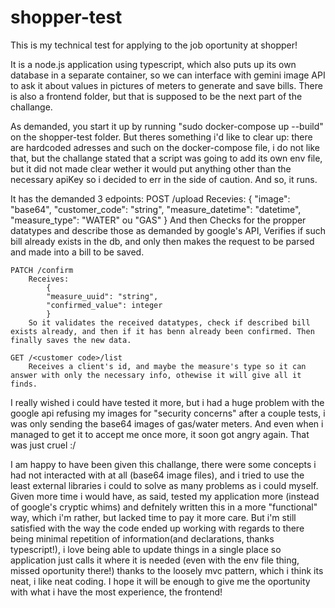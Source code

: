 # shopper-test
This is my technical test for applying to the job oportunity at shopper!

It is a node.js application using typescript, which also puts up its own database in a separate container, so we can interface with gemini image API to ask it about values in pictures of meters to generate and save bills. There is also a frontend folder, but that is supposed to be the next part of the challange.

As demanded, you start it up by running "sudo docker-compose up --build" on the shopper-test folder. But theres something i'd like to clear up: there are hardcoded adresses and such on the docker-compose file, i do not like that, but the challange stated that a script was going to add its own env file, but it did not made clear wether it would put anything other than the necessary apiKey so i decided to err in the side of caution. And so, it runs.

It has the demanded 3 edpoints:
    POST /upload
        Recevies:
            {
            "image": "base64",
            "customer_code": "string",
            "measure_datetime": "datetime",
            "measure_type": "WATER" ou "GAS"
            }
        And then Checks for the propper datatypes and describe those as demanded by google's API, Verifies if such bill already exists in the db, and only then makes the request to be parsed and made into a bill to be saved.

    PATCH /confirm
        Receives:
            {
            "measure_uuid": "string",
            "confirmed_value": integer
            }
        So it validates the received datatypes, check if described bill exists already, and then if it has benn already been confirmed. Then finally saves the new data.
    
    GET /<customer code>/list
        Receives a client's id, and maybe the measure's type so it can answer with only the necessary info, othewise it will give all it finds.

I really wished i could have tested it more, but i had a huge problem with the google api refusing my images for "security concerns" after a couple tests, i was only sending the base64 images of gas/water meters. And even when i managed to get it to accept me once more, it soon got angry again. That was just cruel :/

I am happy to have been given this challange, there were some concepts i had not interacted with at all (base64 image files), and i tried to use the least external libraries i could to solve as many problems as i could myself. Given more time i would have, as said, tested my application more (instead of google's cryptic whims) and defnitely written this in a more "functional" way, which i'm rather, but lacked time to pay it more care. But i'm still satisfied with the way the code ended up working with regards to there being minimal repetition of information(and declarations, thanks typescript!), i love being able to update things in a single place so application just calls it where it is needed (even with the env file thing, missed oportunity there!) thanks to the loosely mvc pattern, which i think its neat, i like neat coding. I hope it will be enough to give me the oportunity with what i have the most experience, the frontend!